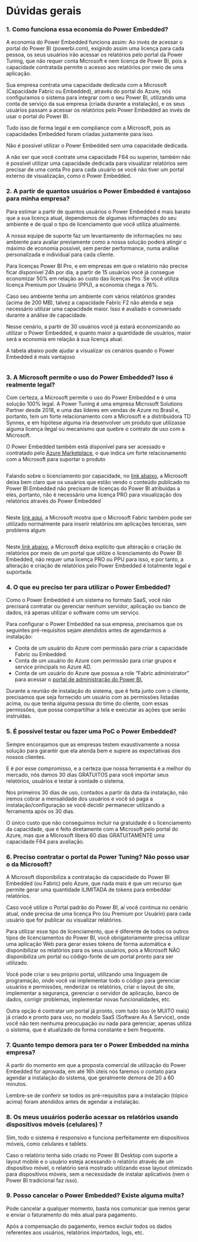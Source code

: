 # Dúvidas gerais

### 1. Como funciona essa economia do Power Embedded?

A economia do Power Embedded funciona assim: Ao invés de acessar o portal do Power BI (powerbi.com), exigindo assim uma licença para cada pessoa, os seus usuários irão acessar os relatórios pelo portal da Power Tuning, que não requer conta Microsoft e nem licença de Power BI, pois a capacidade contratada permite o acesso aos relatórios por meio de uma aplicação.

Sua empresa contrata uma capacidade dedicada com a Microsoft (Capacidade Fabric ou Embedded), através do portal do Azure, nós configuramos o sistema para integrar com o seu Power BI, utilizando uma conta de serviço da sua empresa (criada durante a instalação), e os seus usuários passam a acessar os relatórios pelo Power Embedded ao invés de usar o portal do Power BI.

Tudo isso de forma legal e em compliance com a Microsoft, pois as capacidades Embedded foram criadas justamente para isso.

Não é possível utilizar o Power Embedded sem uma capacidade dedicada.

A não ser que você contrate uma capacidade F64 ou superior, também não é possível utilizar uma capacidade dedicada para visualizar relatórios sem precisar de uma conta Pro para cada usuário se você não tiver um portal externo de visualização, como o Power Embedded.



### 2. A partir de quantos usuários o Power Embedded é vantajoso para minha empresa?

Para estimar a partir de quantos usuários o Power Embedded é mais barato que a sua licença atual, dependemos de algumas informações do seu ambiente e de qual o tipo de licenciamento que você utiliza atualmente.

A nossa equipe de suporte faz um levantamento de informações no seu ambiente para avaliar previamente como a nossa solução poderá atingir o máximo de economia possível, sem perder performance, numa análise personalizada e individual para cada cliente.

Para licenças Power BI Pro, e em empresas em que o relatório não precise ficar disponível 24h por dia, a partir de 15 usuários você já consegue economizar 50% em relação ao custo das licenças Pro. Se você utiliza licença Premium por Usuário (PPU), a economia chega a 76%.

Caso seu ambiente tenha um ambiente com vários relatórios grandes (acima de 200 MB), talvez a capacidade Fabric F2 não atenda e seja necessário utilizar uma capacidade maior. Isso é avaliado e conversado durante a análise de capacidade.

Nesse cenário, a partir de 30 usuários você já estará economizando ao utilizar o Power Embedded, e quanto maior a quantidade de usuários, maior será a economia em relação à sua licença atual.

A tabela abaixo pode ajudar a visualizar os cenários quando o Power Embedded é mais vantajoso

<figure><img src="https://powerembedded.com.br/wp-content/uploads/2023/10/Tabela-de-Precos-Power-Embedded-Outubro-de-2023-1024x538.png" alt=""><figcaption></figcaption></figure>



### 3. A Microsoft permite o uso do Power Embedded? Isso é realmente legal?

Com certeza, a Microsoft permite o uso do Power Embedded e é uma solução 100% legal. A Power Tuning é uma empresa Microsoft Solutions Partner desde 2018, e uma das líderes em vendas de Azure no Brasil e, portanto, tem um forte relacionamento com a Microsoft e a distribuidora TD Synnex, e em hipótese alguma iria desenvolver um produto que utilizasse alguma licença ilegal ou mecanismo que quebre o contrato de uso com a Microsoft.

O Power Embedded também está disponível para ser acessado e contratado pelo [Azure Marketplace](https://azuremarketplace.microsoft.com/pt-br/marketplace/apps/powertuningperformanceemdados1702567987391.powerembedded?tab=overview), o que indica um forte relacionamento com a Microsoft para suportar o produto

<figure><img src="https://powerembedded.com.br/wp-content/uploads/2024/05/Power-Embedded-no-Marketplace-da-Microsoft.png" alt=""><figcaption></figcaption></figure>

Falando sobre o licenciamento por capacidade, no [link abaixo](https://azure.microsoft.com/pt-br/pricing/details/power-bi-embedded/), a Microsoft deixa bem claro que os usuários que estão vendo o conteúdo publicado no Power BI Embedded não precisam de licenças do Power BI atribuídas a eles, portanto, não é necessário uma licença PRO para visualização dos relatórios através do Power Embedded

<figure><img src="https://powerembedded.com.br/wp-content/uploads/2024/04/O-Power-Embedded-e-legal-Print-1-768x455.png" alt=""><figcaption></figcaption></figure>

Neste [link aqui](https://powerbi.microsoft.com/pt-br/blog/power-bi-embedded-with-microsoft-fabric/), a Microsoft mostra que o Microsoft Fabric também pode ser utilizado normalmente para inserir relatórios em aplicações terceiras, sem problema algum

<figure><img src="https://powerembedded.com.br/wp-content/uploads/2024/04/O-Power-Embedded-e-legal-Print-3.png" alt=""><figcaption></figcaption></figure>

Neste[ link abaixo](https://learn.microsoft.com/pt-br/power-bi/developer/embedded/embedded-faq#quem-precisa-de-uma-licen-a-power-bi-pro-ou-ppu--premium-por-usu-rio--para-o-power-bi-embedded-e-por-qu--), a Microsoft deixa explícito que alteração e criação de relatórios por meio de um portal que utilize o licenciamento do Power BI Embedded, não requer uma licença PRO ou PPU para isso, e por tanto, a alteração e criação de relatórios pelo Power Embedded é totalmente legal e suportada.



### 4. O que eu preciso ter para utilizar o Power Embedded?

Como o Power Embedded é um sistema no formato SaaS, você não precisará contratar ou gerenciar nenhum servidor, aplicação ou banco de dados, irá apenas utilizar o software como um serviço.

Para configurar o Power Embedded na sua empresa, precisamos que os seguintes pré-requisitos sejam atendidos antes de agendarmos a instalação:

* Conta de um usuário do Azure com permissão para criar a capacidade Fabric ou Embedded.
* Conta de um usuário do Azure com permissão para criar grupos e service principals no Azure AD.
* Conta de um usuário do Azure que possua a role “Fabric administrator” para acessar o [portal de administração do Power BI.](https://app.powerbi.com/admin-portal/tenantSettings)

Durante a reunião de instalação do sistema, que é feita junto com o cliente, precisamos que seja fornecido um usuário com as permissões listadas acima, ou que tenha alguma pessoa do time do cliente, com essas permissões, que possa compartilhar a tela e executar as ações que serão instruídas.



### 5. É possível testar ou fazer uma PoC o Power Embedded?

Sempre encorajamos que as empresas testem exaustivamente a nossa solução para garantir que ela atenda bem e supere as expectativas dos nossos clientes.

E é por esse compromisso, e a certeza que nossa ferramenta é a melhor do mercado, nós damos 30 dias GRATUITOS para você importar seus relatórios, usuários e testar à vontade o sistema.

Nos primeiros 30 dias de uso, contados a partir da data da instalação, não iremos cobrar a mensalidade dos usuários e você só paga a instalação/configuração se você decidir permanecer utilizando a ferramenta após os 30 dias.

O único custo que não conseguimos incluir na gratuidade é o licenciamento da capacidade, que é feito diretamente com a Microsoft pelo portal do Azure, mas que a Microsoft libera 60 dias GRATUITAMENTE uma capacidade F64 para avaliação.



### 6. Preciso contratar o portal da Power Tuning? Não posso usar o da Microsoft?

A Microsoft disponibiliza a contratação da capacidade do Power BI Embedded (ou Fabric) pelo Azure, que nada mais é que um recurso que permite gerar uma quantidade ILIMITADA de tokens para embeddar relatórios.

Caso você utilize o Portal padrão do Power BI, aí você continua no cenário atual, onde precisa de uma licença Pro (ou Premium por Usuário) para cada usuário que for publicar ou visualizar relatórios.

Para utilizar esse tipo de licenciamento, que é diferente de todos os outros tipos de licenciamentos do Power BI, você obrigatoriamente precisa utilizar uma aplicação Web para gerar esses tokens de forma automática e disponibilizar os relatórios para os seus usuários, pois a Microsoft NÃO disponibiliza um portal ou código-fonte de um portal pronto para ser utilizado.

Você pode criar o seu próprio portal, utilizando uma linguagem de programação, onde você vai implementar todo o código para gerenciar usuários e permissões, renderizar os relatórios, criar o layout do site, implementar a segurança, gerenciar o servidor de aplicação, banco de dados, corrigir problemas, implementar novas funcionalidades, etc.

Outra opção é contratar um portal já pronto, com tudo isso (e MUITO mais) já criado e pronto para uso, no modelo SaaS (Software As A Service), onde você não tem nenhuma preocupação ou nada para gerenciar, apenas utiliza o sistema, que é atualizado de forma constante e bem frequente.



### 7. Quanto tempo demora para ter o Power Embedded na minha empresa?

A partir do momento em que a proposta comercial de utilização do Power Embedded for aprovada, em até 16h úteis nós faremos o contato para agendar a instalação do sistema, que geralmente demora de 20 a 60 minutos.

Lembre-se de conferir se todos os pré-requisitos para a instalação (tópico acima) foram atendidos antes de agendar a instalação.



### 8. Os meus usuários poderão acessar os relatórios usando dispositivos móveis (celulares) ?

Sim, todo o sistema é responsivo e funciona perfeitamente em dispositivos móveis, como celulares e tablets.

Caso o relatório tenha sido criado no Power BI Desktop com suporte a layout mobile e o usuário esteja acessando o relatório através de um dispositivo móvel, o relatório será mostrado utilizando esse layout otimizado para dispositivos móveis, sem a necessidade de instalar aplicativos (nem o Power BI tradicional faz isso).



### 9. Posso cancelar o Power Embedded? Existe alguma multa?

Pode cancelar a qualquer momento, basta nos comunicar que iremos gerar e enviar o faturamento do mês atual para pagamento.

Após a compensação do pagamento, iremos excluir todos os dados referentes aos usuários, relatórios importados, logs, etc.

